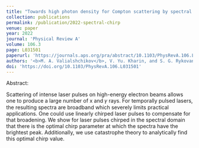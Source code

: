 ```yaml
---
title: "Towards high photon density for Compton scattering by spectral chirp"
collection: publications
permalink: /publication/2022-spectral-chirp
venue: paper
year: 2022
journal: 'Physical Review A'
volume: 106.3
page: L031501
paperurl: 'https://journals.aps.org/pra/abstract/10.1103/PhysRevA.106.L031501'
authors: '<b>M. A. Valialshchikov</b>, V. Yu. Kharin, and S. G. Rykovanov'
doi: 'https://doi.org/10.1103/PhysRevA.106.L031501'
---
```


Abstract:

Scattering of intense laser pulses on high-energy electron beams allows one to produce a large number of x and 𝛾 rays. For temporally pulsed lasers, the resulting spectra are broadband which severely limits practical applications. One could use linearly chirped laser pulses to compensate for that broadening. We show for laser pulses chirped in the spectral domain that there is the optimal chirp parameter at which the spectra have the brightest peak. Additionally, we use catastrophe theory to analytically find this optimal chirp value.
